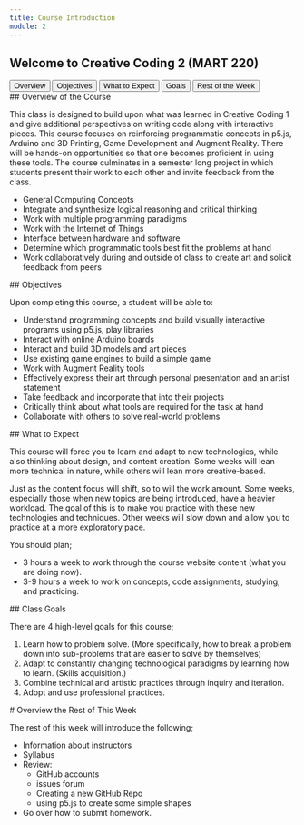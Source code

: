 ```yaml
---
title: Course Introduction
module: 2
---
```


## Welcome to Creative Coding 2 (MART 220)

<div class="tab">
  <button class="tablinks active" onclick="openTab(event, 'Overview')">Overview</button>
  <button class="tablinks" onclick="openTab(event, 'Objectives')">Objectives</button>
  <button class="tablinks" onclick="openTab(event, 'Expect')">What to Expect</button>
  <button class="tablinks" onclick="openTab(event, 'Goals')">Goals</button>
 <button class="tablinks" onclick="openTab(event, 'Week')">Rest of the Week</button>

</div>

<div id="Overview" class="tabcontent" style="display:block"  markdown="1">
## Overview of the Course

This class is designed to build upon what was learned in Creative Coding 1 and give additional perspectives on writing code along with interactive pieces.  This course focuses on reinforcing programmatic concepts in p5.js, Arduino and 3D Printing, Game Development and Augment Reality.  There will be hands-on opportunities so that one becomes proficient in using these tools.  The course culminates in a semester long project in which students present their work to each other and invite feedback from the class.

*	General Computing Concepts
*	Integrate and synthesize logical reasoning and critical thinking
*	Work with multiple programming paradigms
*	Work with the Internet of Things
*	Interface between hardware and software
*	Determine which programmatic tools best fit the problems at hand
*	Work collaboratively during and outside of class to create art and solicit feedback from peers




<!-- The final topic will touch on the power of JS and node.js for server-side development. A number of JavaScript libraries will be explored for how they can speed up the artistic process. -->
</div>

<div id="Objectives" class="tabcontent" markdown="1">
## Objectives

Upon completing this course, a student will be able to: 


*	Understand programming concepts and build visually interactive programs using p5.js, play libraries
*	Interact with online Arduino boards
*	Interact and build 3D models and art pieces
*	Use existing game engines to build a simple game
*	Work with Augment Reality tools
*	Effectively express their art through personal presentation and an artist statement
*	Take feedback and incorporate that into their projects
*	Critically think about what tools are required for the task at hand
*	Collaborate with others to solve real-world problems




<!-- - Have a basic understanding of the role node.js plays in web development. -->
<!-- - Be capable of creating a basic web-socket based web-app for multi-user interaction. -->

</div>

<div id="Expect" class="tabcontent" markdown="1">
## What to Expect

This course will force you to learn and adapt to new technologies, while also thinking about design, and content creation. Some weeks will lean more technical in nature, while others will lean more creative-based.

Just as the content focus will shift, so to will the work amount. Some weeks, especially those when new topics are being introduced, have a heavier workload. The goal of this is to make you practice with these new technologies and techniques. Other weeks will slow down and allow you to practice at a more exploratory pace.

You should plan;

- 3 hours a week to work through the course website content (what you are doing now).
- 3-9 hours a week to work on concepts, code assignments, studying, and practicing.

</div>

<div id="Goals" class="tabcontent" markdown="1">
## Class Goals

There are 4 high-level goals for this course;

1. Learn how to problem solve. (More specifically, how to break a problem down into sub-problems that are easier to solve by themselves)
2. Adapt to constantly changing technological paradigms by learning how to learn. (Skills acquisition.)
3. Combine technical and artistic practices through inquiry and iteration.
4. Adopt and use professional practices.
</div>

<div id="Week" class="tabcontent" markdown="1">
# Overview the Rest of This Week

The rest of this week will introduce the following;

- Information about instructors
- Syllabus
- Review:
    - GitHub accounts
    - issues forum
    - Creating a new GitHub Repo
    - using p5.js to create some simple shapes
- Go over how to submit homework.
</div>